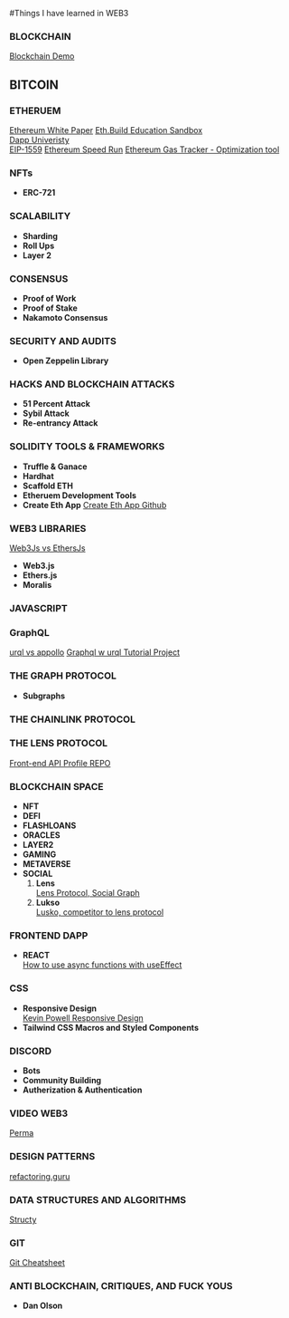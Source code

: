 #Things I have learned in WEB3

### **BLOCKCHAIN**

[Blockchain Demo](https://andersbrownworth.com/blockchain)

## **BITCOIN**

### **ETHERUEM**

[Ethereum White Paper](https://ethereum.org/en/whitepaper/)
[Eth.Build Education Sandbox](https://eth.build)  
[Dapp Univeristy](https://dappuniversity.com)  
[EIP-1559](https://www.youtube.com/watch?v=MGemhK9t44Q)
[Ethereum Speed Run](https://www.youtube.com/watch?v=91ADHMUH0Ds)
[Ethereum Gas Tracker - Optimization tool](https://github.com/cgewecke/eth-gas-reporter)

### **NFTs**

- **ERC-721**

### SCALABILITY

- **Sharding**
- **Roll Ups**
- **Layer 2**

### **CONSENSUS**

- **Proof of Work**
- **Proof of Stake**
- **Nakamoto Consensus**

### SECURITY AND AUDITS

- **Open Zeppelin Library**

### HACKS AND BLOCKCHAIN ATTACKS

- **51 Percent Attack**
- **Sybil Attack**
- **Re-entrancy Attack**

### **SOLIDITY TOOLS & FRAMEWORKS**

- **Truffle & Ganace**
- **Hardhat**
- **Scaffold ETH**
- **Etheruem Development Tools**
- **Create Eth App**
  [Create Eth App Github](https://github.com/paulrberg/create-eth-app)

### **WEB3 LIBRARIES**

[Web3Js vs EthersJs](https://www.youtube.com/watch?v=DdyXocqnCxE&t=476s)

- **Web3.js**
- **Ethers.js**
- **Moralis**

### **JAVASCRIPT**

### **GraphQL**

[urql vs appollo](https://blog.logrocket.com/why-i-finally-switched-to-urql-from-apollo-client/)
[Graphql w urql Tutorial Project](https://www.howtographql.com/react-urql/0-introduction/)

### **THE GRAPH PROTOCOL**

- **Subgraphs**

### **THE CHAINLINK PROTOCOL**

### **THE LENS PROTOCOL**

[Front-end API Profile REPO](https://github.com/dabit3/lens-protocol-frontend)

### **BLOCKCHAIN SPACE**

- **NFT**
- **DEFI**
- **FLASHLOANS**
- **ORACLES**
- **LAYER2**
- **GAMING**
- **METAVERSE**
- **SOCIAL**
  1. **Lens**  
     [Lens Protocol, Social Graph](https://lens.xyz/)
  2. **Lukso**  
     [Lusko, competitor to lens protocol](https://lukso.network/)

### **FRONTEND DAPP**

- **REACT**  
  [How to use async functions with useEffect](https://devtrium.com/posts/async-functions-useeffect)

### **CSS**

- **Responsive Design**  
  [Kevin Powell Responsive Design](https://courses.kevinpowell.co/view/courses/conquering-responsive-layouts/233002-introduction/1007804-intro-why-the-course-is-formatted-in-this-way)
- **Tailwind CSS Macros and Styled Components**

### **DISCORD**

- **Bots**
- **Community Building**
- **Autherization & Authentication**

### **VIDEO WEB3**

[Perma](https://github.com/dabit3/perma)

### **DESIGN PATTERNS**

[refactoring.guru](https://refactoring.guru/design-patterns)

### **DATA STRUCTURES AND ALGORITHMS**

[Structy](https://www.structy.net)

### **GIT**

[Git Cheatsheet](https://devhints.io/git-tricks)

### **ANTI BLOCKCHAIN, CRITIQUES, AND FUCK YOUS**

- **Dan Olson**
